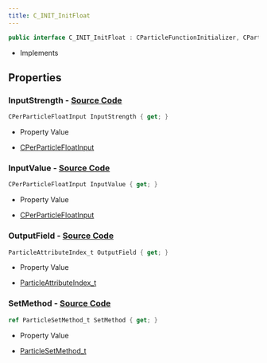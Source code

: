 ```yaml
---
title: C_INIT_InitFloat
---
```


```csharp
public interface C_INIT_InitFloat : CParticleFunctionInitializer, CParticleFunction, ISchemaClass<CParticleFunction>, ISchemaClass<CParticleFunctionInitializer>, ISchemaClass<C_INIT_InitFloat>, ISchemaField, ISchemaClass, INativeHandle
```

- Implements

## Properties

### **InputStrength** - [Source Code](https://github.com/swiftly-solution/swiftlys2/blob/main/managed/src/SwiftlyS2.Generated/Schemas/Interfaces/C_INIT_InitFloat.cs#L22)

```csharp
CPerParticleFloatInput InputStrength { get; }
```

- Property Value

- [CPerParticleFloatInput](/docs/api/shared/schemadefinitions/cperparticlefloatinput)

### **InputValue** - [Source Code](https://github.com/swiftly-solution/swiftlys2/blob/main/managed/src/SwiftlyS2.Generated/Schemas/Interfaces/C_INIT_InitFloat.cs#L16)

```csharp
CPerParticleFloatInput InputValue { get; }
```

- Property Value

- [CPerParticleFloatInput](/docs/api/shared/schemadefinitions/cperparticlefloatinput)

### **OutputField** - [Source Code](https://github.com/swiftly-solution/swiftlys2/blob/main/managed/src/SwiftlyS2.Generated/Schemas/Interfaces/C_INIT_InitFloat.cs#L18)

```csharp
ParticleAttributeIndex_t OutputField { get; }
```

- Property Value

- [ParticleAttributeIndex_t](/docs/api/shared/schemadefinitions/particleattributeindex_t)

### **SetMethod** - [Source Code](https://github.com/swiftly-solution/swiftlys2/blob/main/managed/src/SwiftlyS2.Generated/Schemas/Interfaces/C_INIT_InitFloat.cs#L20)

```csharp
ref ParticleSetMethod_t SetMethod { get; }
```

- Property Value

- [ParticleSetMethod_t](/docs/api/shared/schemadefinitions/particlesetmethod_t)

